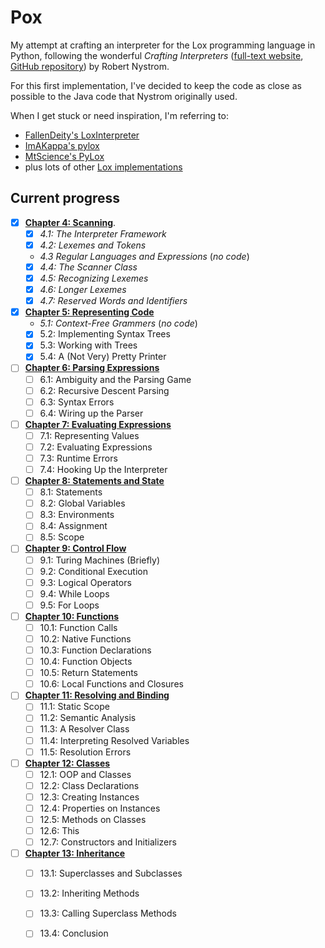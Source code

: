 # Pox

My attempt at crafting an interpreter for the Lox programming language in Python, following the wonderful *Crafting Interpreters* ([full-text website](craftinginterpreters.com), [GitHub repository](https://github.com/munificent/craftinginterpreters)) by Robert Nystrom.

For this first implementation, I've decided to keep the code as close as possible to the Java code that Nystrom originally used.

When I get stuck or need inspiration, I'm referring to:

- [FallenDeity's LoxInterpreter](https://github.com/FallenDeity/LoxInterpreter)
- [ImAKappa's pylox](https://github.com/ImAKappa/pylox)
- [MtScience's PyLox](https://github.com/MtScience/PyLox)
- plus lots of other [Lox implementations](https://github.com/munificent/craftinginterpreters/wiki/Lox-Implementations)

## Current progress

- [x] [**Chapter 4: Scanning**](http://www.craftinginterpreters.com/scanning.html). 
  - [x] *4.1: The Interpreter Framework*
  - [x] *4.2: Lexemes and Tokens*
  - *4.3 Regular Languages and Expressions* (*no code*)
  - [x] *4.4: The Scanner Class*
  - [x] *4.5: Recognizing Lexemes*
  - [x] *4.6: Longer Lexemes*
  - [x] *4.7: Reserved Words and Identifiers*

- [x] [**Chapter 5: Representing Code**](http://www.craftinginterpreters.com/representing-code.html)
  - *5.1: Context-Free Grammers* (*no code*)
  - [x] 5.2: Implementing Syntax Trees
  - [x] 5.3: Working with Trees
  - [x] 5.4: A (Not Very) Pretty Printer

- [ ] [**Chapter 6: Parsing Expressions**](http://www.craftinginterpreters.com/parsing-expressions.html)
  - [ ] 6.1: Ambiguity and the Parsing Game
  - [ ] 6.2: Recursive Descent Parsing
  - [ ] 6.3: Syntax Errors
  - [ ] 6.4: Wiring up the Parser

- [ ] [**Chapter 7: Evaluating Expressions**](http://www.craftinginterpreters.com/evaluating-expressions.html)
  - [ ] 7.1: Representing Values
  - [ ] 7.2: Evaluating Expressions
  - [ ] 7.3: Runtime Errors
  - [ ] 7.4: Hooking Up the Interpreter

- [ ] [**Chapter 8: Statements and State**](http://www.craftinginterpreters.com/statements-and-state.html)
  - [ ] 8.1: Statements
  - [ ] 8.2: Global Variables
  - [ ] 8.3: Environments
  - [ ] 8.4: Assignment
  - [ ] 8.5: Scope

- [ ] [**Chapter 9: Control Flow**](http://www.craftinginterpreters.com/control-flow.html)
  - [ ] 9.1: Turing Machines (Briefly)
  - [ ] 9.2: Conditional Execution
  - [ ] 9.3: Logical Operators
  - [ ] 9.4: While Loops
  - [ ] 9.5: For Loops
 
- [ ] [**Chapter 10: Functions**](http://www.craftinginterpreters.com/functions.html)
  - [ ] 10.1: Function Calls
  - [ ] 10.2: Native Functions
  - [ ] 10.3: Function Declarations
  - [ ] 10.4: Function Objects
  - [ ] 10.5: Return Statements
  - [ ] 10.6: Local Functions and Closures
 
- [ ] [**Chapter 11: Resolving and Binding**](http://www.craftinginterpreters.com/resolving-and-binding.html)
  - [ ] 11.1: Static Scope
  - [ ] 11.2: Semantic Analysis
  - [ ] 11.3: A Resolver Class
  - [ ] 11.4: Interpreting Resolved Variables 
  - [ ] 11.5: Resolution Errors

- [ ] [**Chapter 12: Classes**](http://www.craftinginterpreters.com/classes.html)
  - [ ] 12.1: OOP and Classes
  - [ ] 12.2: Class Declarations
  - [ ] 12.3: Creating Instances
  - [ ] 12.4: Properties on Instances
  - [ ] 12.5: Methods on Classes
  - [ ] 12.6: This
  - [ ] 12.7: Constructors and Initializers

- [ ] [**Chapter 13: Inheritance**](http://www.craftinginterpreters.com/inheritance.html)
  - [ ] 13.1: Superclasses and Subclasses
  - [ ] 13.2: Inheriting Methods
  - [ ] 13.3: Calling Superclass Methods
  - [ ] 13.4: Conclusion
 
